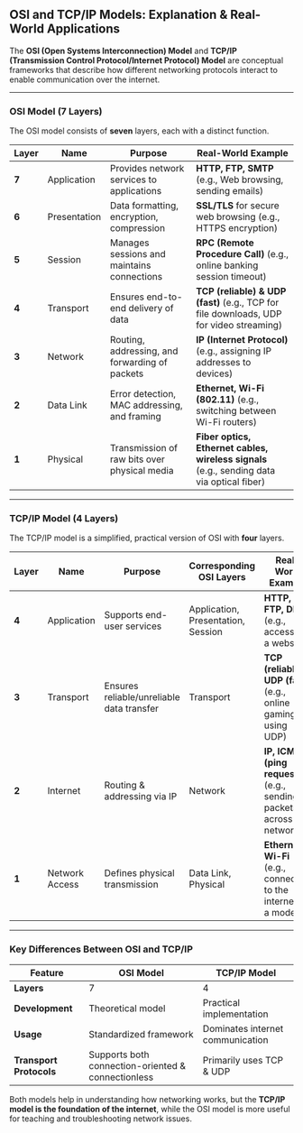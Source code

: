## OSI and TCP/IP Models: Explanation & Real-World Applications

The **OSI (Open Systems Interconnection) Model** and **TCP/IP (Transmission Control Protocol/Internet Protocol) Model** are conceptual frameworks that describe how different networking protocols interact to enable communication over the internet.

---

### **OSI Model (7 Layers)**
The OSI model consists of **seven** layers, each with a distinct function.

| Layer | Name | Purpose | Real-World Example |
|--------|-----------------|------------------------------------------------|------------------------------------------------|
| **7** | Application | Provides network services to applications | **HTTP, FTP, SMTP** (e.g., Web browsing, sending emails) |
| **6** | Presentation | Data formatting, encryption, compression | **SSL/TLS** for secure web browsing (e.g., HTTPS encryption) |
| **5** | Session | Manages sessions and maintains connections | **RPC (Remote Procedure Call)** (e.g., online banking session timeout) |
| **4** | Transport | Ensures end-to-end delivery of data | **TCP (reliable) & UDP (fast)** (e.g., TCP for file downloads, UDP for video streaming) |
| **3** | Network | Routing, addressing, and forwarding of packets | **IP (Internet Protocol)** (e.g., assigning IP addresses to devices) |
| **2** | Data Link | Error detection, MAC addressing, and framing | **Ethernet, Wi-Fi (802.11)** (e.g., switching between Wi-Fi routers) |
| **1** | Physical | Transmission of raw bits over physical media | **Fiber optics, Ethernet cables, wireless signals** (e.g., sending data via optical fiber) |

---

### **TCP/IP Model (4 Layers)**
The TCP/IP model is a simplified, practical version of OSI with **four** layers.

| Layer | Name | Purpose | Corresponding OSI Layers | Real-World Example |
|--------|----------------|---------------------------------------------|--------------------------|--------------------------------|
| **4** | Application | Supports end-user services | Application, Presentation, Session | **HTTP, FTP, DNS** (e.g., accessing a website) |
| **3** | Transport | Ensures reliable/unreliable data transfer | Transport | **TCP (reliable), UDP (fast)** (e.g., online gaming using UDP) |
| **2** | Internet | Routing & addressing via IP | Network | **IP, ICMP (ping requests)** (e.g., sending packets across networks) |
| **1** | Network Access | Defines physical transmission | Data Link, Physical | **Ethernet, Wi-Fi** (e.g., connecting to the internet via a modem) |

---

### **Key Differences Between OSI and TCP/IP**
| Feature | OSI Model | TCP/IP Model |
|------------|--------------------------------|---------------------------|
| **Layers** | 7 | 4 |
| **Development** | Theoretical model | Practical implementation |
| **Usage** | Standardized framework | Dominates internet communication |
| **Transport Protocols** | Supports both connection-oriented & connectionless | Primarily uses TCP & UDP |

Both models help in understanding how networking works, but the **TCP/IP model is the foundation of the internet**, while the OSI model is more useful for teaching and troubleshooting network issues.